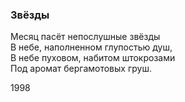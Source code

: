 ### Звёзды

Месяц пасёт непослушные звёзды  
В небе, наполненном глупостью душ,  
В небе пуховом, набитом штокрозами  
Под аромат бергамотовых груш.

1998
